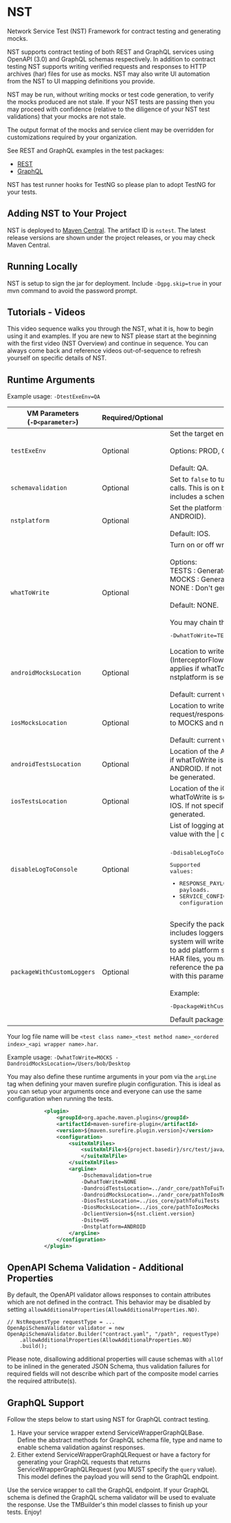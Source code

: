 # NST
Network Service Test (NST) Framework for contract testing and generating mocks.

NST supports contract testing of both REST and GraphQL services using OpenAPI (3.0) and GraphQL schemas respectively. In addition to contract testing NST supports writing verified requests and responses to HTTP archives (har) files for use as mocks. NST may also write UI automation from the NST to UI mapping definitions you provide.

NST may be run, without writing mocks or test code generation, to verify the mocks produced are not stale. If your NST tests are passing then you may proceed with confidence (relative to the diligence of your NST test validations) that your mocks are not stale.

The output format of the mocks and service client may be overridden for customizations required by your organization.

See REST and GraphQL examples in the test packages:  

* [REST](../NSTTutorials/src/test/java/com/nst/tutorials/rest)
* [GraphQL](../NSTTutorials/src/test/java/com/nst/tutorials/graphql)

NST has test runner hooks for TestNG so please plan to adopt TestNG for your tests.

## Adding NST to Your Project
NST is deployed to [Maven Central](https://search.maven.org/search?q=a:nstest). The artifact ID is `nstest`. The latest release versions are shown under the project releases, or you may check Maven Central.

## Running Locally
NST is setup to sign the jar for deployment. Include `-Dgpg.skip=true` in your mvn command to avoid the password prompt.

## Tutorials - Videos

This video sequence walks you through the NST, what it is, how to begin using it and examples. If you are new to NST please start at the beginning with the first video (NST Overview) and continue in sequence. You can always come back and reference videos out-of-sequence to refresh yourself on specific details of NST.

## Runtime Arguments
Example usage: `-DtestExeEnv=QA`

| VM Parameters<br/>(`-D<parameter>`) | Required/Optional | Description |
|----|----|----|
| `testExeEnv` | Optional | Set the target environment.<br/><br/>Options: PROD, QA, FEATURE.<br/><br/>Default: QA. |
| `schemavalidation` | Optional | Set to `false` to turn off schema validation of service calls. This is on by default for any service wrapper that includes a schema file. |
| `nstplatform` | Optional | Set the platform to execute the calls as (IOS, ANDROID).<br/><br/>Default: IOS. |
| `whatToWrite` | Optional | Turn on or off writing of tests and mocks.<br/><br/>Options:<br/>TESTS : Generate UI test code<br/>MOCKS : Generate mocks<br/>NONE : Don't generate anything<br/><br/>Default: NONE.<br/><br/>You may chain the values using \| character. Example: <pre>-DwhatToWrite=TESTS\|MOCKS</pre> |
| `androidMocksLocation` | Optional | Location to write the Android mocks to (InterceptorFlowRule, JSON mock payloads). Only applies if whatToWrite is set to MOCKS and nstplatform is set to ANDROID.<br/><br/>Default: current working directory. |
| `iosMocksLocation` | Optional | Location to write the iOS log files to (HAR file mock request/response). Only applies if whatToWrite is set to MOCKS and nstplatform is set to IOS.<br/><br/>Default: current working directory. |
| `androidTestsLocation` | Optional | Location of the Android UI test classes. . Only applies if whatToWrite is set to TESTS and nstplatform is set to ANDROID. If not specified no Android UI test code will be generated. |
| `iosTestsLocation` | Optional | Location of the iOS UI test classes. Only applies if whatToWrite is set to TESTS and nstplatform is set to IOS. If not specified no iOS UI test code will be generated. |
| `disableLogToConsole` | Optional | List of logging attributes to disable. Separate each value with the \| character, EG: <pre><pre>-DdisableLogToConsole=RESPONSE_PAYLOAD\|SERVICE_CONFIG</pre>Supported values: <ul><li>RESPONSE_PAYLOAD: Disable logging of all response payloads.</li><li>SERVICE_CONFIG: Disable logging of service configuration.</li></ul> |
| `packageWithCustomLoggers` | Optional | Specify the package containing custom loggers. This includes loggers for writing mocks. By default, the system will write HTTP archive (HAR) files. If you wish to add platform specific logging of mocks, other than HAR files, you may implement FormatWriter.java and reference the package containing your implementation with this parameter.<br/><br/>Example: <pre>-DpackageWithCustomLoggers=com.ebay.custom.loggers</pre> Default package: `com.ebay.custom.loggers` |

Your log file name will be `<test class name>_<test method name>_<ordered index>_<api wrapper name>.har`.

Example usage: `-DwhatToWrite=MOCKS -DandroidMocksLocation=/Users/bob/Desktop`

You may also define these runtime arguments in your pom via the `argLine` tag when defining your maven surefire plugin configuration. This is ideal as you can setup your arguments once and everyone can use the same configuration when running the tests.

```xml
            <plugin>
                <groupId>org.apache.maven.plugins</groupId>
                <artifactId>maven-surefire-plugin</artifactId>
                <version>${maven.surefire.plugin.version}</version>
                <configuration>
                    <suiteXmlFiles>
                        <suiteXmlFile>${project.basedir}/src/test/java/com/ebay/testConfig.xml
                        </suiteXmlFile>
                    </suiteXmlFiles>
                    <argLine>
                        -Dschemavalidation=true
                        -DwhatToWrite=NONE
                        -DandroidTestsLocation=../andr_core/pathToFuiTests
                        -DandroidMocksLocation=../andr_core/pathToIosMocks
                        -DiosTestsLocation=../ios_core/pathToFuiTests
                        -DiosMocksLocation=../ios_core/pathToIosMocks
                        -DclientVersion=${nst.client.version}
                        -Dsite=US
                        -Dnstplatform=ANDROID
                    </argLine>
                </configuration>
            </plugin>
```

## OpenAPI Schema Validation - Additional Properties

By default, the OpenAPI validator allows responses to contain attributes which are not defined in the contract. This behavior may be disabled by setting
`allowAdditionalProperties(AllowAdditionalProperties.NO)`.

```
// NstRequestType requestType = ...
OpenApiSchemaValidator validator = new OpenApiSchemaValidator.Builder("contract.yaml", "/path", requestType)
    .allowAdditionalProperties(AllowAdditionalProperties.NO)
    .build();
```

Please note, disallowing additional properties will cause schemas with `allOf` to be inlined in the generated JSON Schema, thus validation failures for
required fields will not describe which part of the composite model carries the required attribute(s).

## GraphQL Support
Follow the steps below to start using NST for GraphQL contract testing.

1) Have your service wrapper extend ServiceWrapperGraphQLBase. Define the abstract methods for GraphQL schema file, type and name to enable schema validation against responses.
2) Either extend ServiceWrapperGraphQLRequest or have a factory for generating your GraphQL requests that returns ServiceWrapperGraphQLRequest (you MUST specify the `query` value). This model defines the payload you will send to the GraphQL endpoint.

Use the service wrapper to call the GraphQL endpoint. If your GraphQL schema is defined the GraphQL schema validator will be used to evaluate the response. Use the TMBuilder's thin model classes to finish up your tests. Enjoy!
